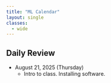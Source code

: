 ```yaml
---
title: "ML Calendar"
layout: single
classes:
  - wide
---
```


## Daily Review

- August 21, 2025 (Thursday)
    - Intro to class. Installing software.